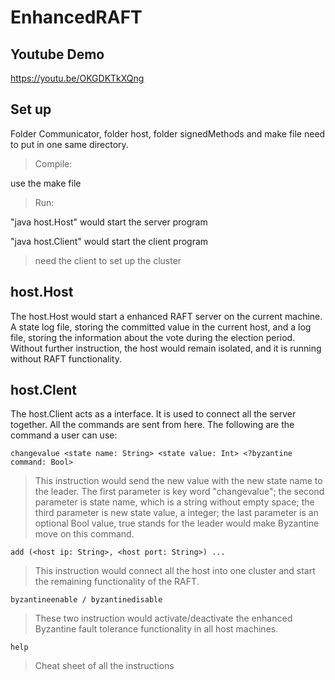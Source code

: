 # EnhancedRAFT

## Youtube Demo
https://youtu.be/OKGDKTkXQng

## Set up

Folder Communicator, folder host, folder signedMethods 
and make file need to put in one same directory.

>Compile: 

use the make file

>Run: 

"java host.Host" would start the server program

"java host.Client" would start the client program

>need the client to set up the cluster




## host.Host

The host.Host would start a enhanced RAFT server on the 
current machine. A state log file, storing the committed
 value in the current host, and a log file, storing the 
 information about the vote during the election period. 
Without further instruction, the host would remain isolated,
and it is running without RAFT functionality.

## host.Clent

The host.Client acts as a interface. It is used to connect
all the server together.  All the commands are sent from here. 
The following are the command a user can use:

    changevalue <state name: String> <state value: Int> <?byzantine command: Bool>
    
>This instruction would send the new value with the new 
state name to the leader. The first parameter is key word
"changevalue"; the second parameter is state name, which
is a string without empty space; the third parameter is 
new state value, a integer; the last parameter is an 
optional Bool value, true stands for the leader would 
make Byzantine move on this command.


    add (<host ip: String>, <host port: String>) ...
    
>This instruction would connect all the host into one 
cluster and start the remaining functionality of the RAFT. 


    byzantineenable / byzantinedisable
      
>These two instruction would activate/deactivate the 
enhanced Byzantine fault tolerance functionality in all 
host machines. 

    help
    
>Cheat sheet of all the instructions
